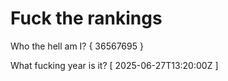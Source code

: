 # Fuck the rankings

Who the hell am I?
{ 36567695 }

What fucking year is it?
[ 2025-06-27T13:20:00Z ]
